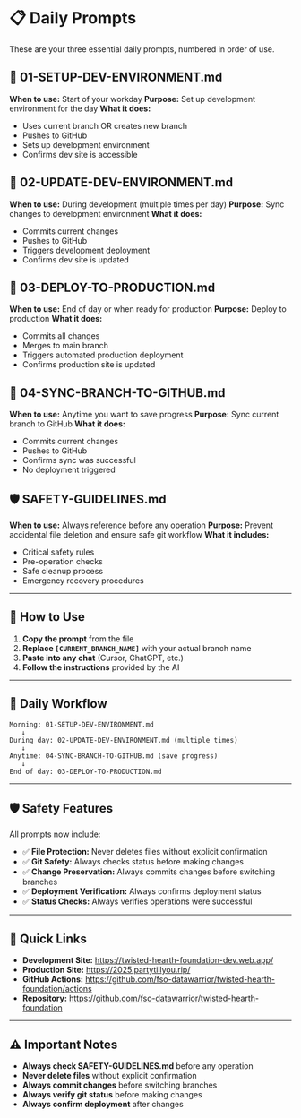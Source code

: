 # 📋 **Daily Prompts**

These are your three essential daily prompts, numbered in order of use.

## **🚀 01-SETUP-DEV-ENVIRONMENT.md**
**When to use:** Start of your workday
**Purpose:** Set up development environment for the day
**What it does:** 
- Uses current branch OR creates new branch
- Pushes to GitHub
- Sets up development environment
- Confirms dev site is accessible

## **🔄 02-UPDATE-DEV-ENVIRONMENT.md**
**When to use:** During development (multiple times per day)
**Purpose:** Sync changes to development environment
**What it does:**
- Commits current changes
- Pushes to GitHub
- Triggers development deployment
- Confirms dev site is updated

## **🚀 03-DEPLOY-TO-PRODUCTION.md**
**When to use:** End of day or when ready for production
**Purpose:** Deploy to production
**What it does:**
- Commits all changes
- Merges to main branch
- Triggers automated production deployment
- Confirms production site is updated

## **🔄 04-SYNC-BRANCH-TO-GITHUB.md**
**When to use:** Anytime you want to save progress
**Purpose:** Sync current branch to GitHub
**What it does:**
- Commits current changes
- Pushes to GitHub
- Confirms sync was successful
- No deployment triggered

## **🛡️ SAFETY-GUIDELINES.md**
**When to use:** Always reference before any operation
**Purpose:** Prevent accidental file deletion and ensure safe git workflow
**What it includes:**
- Critical safety rules
- Pre-operation checks
- Safe cleanup process
- Emergency recovery procedures

---

## **📝 How to Use**

1. **Copy the prompt** from the file
2. **Replace `[CURRENT_BRANCH_NAME]`** with your actual branch name
3. **Paste into any chat** (Cursor, ChatGPT, etc.)
4. **Follow the instructions** provided by the AI

---

## **🎯 Daily Workflow**

```
Morning: 01-SETUP-DEV-ENVIRONMENT.md
   ↓
During day: 02-UPDATE-DEV-ENVIRONMENT.md (multiple times)
   ↓
Anytime: 04-SYNC-BRANCH-TO-GITHUB.md (save progress)
   ↓
End of day: 03-DEPLOY-TO-PRODUCTION.md
```

---

## **🛡️ Safety Features**

All prompts now include:
- ✅ **File Protection:** Never deletes files without explicit confirmation
- ✅ **Git Safety:** Always checks status before making changes
- ✅ **Change Preservation:** Always commits changes before switching branches
- ✅ **Deployment Verification:** Always confirms deployment status
- ✅ **Status Checks:** Always verifies operations were successful

---

## **🔗 Quick Links**

- **Development Site:** https://twisted-hearth-foundation-dev.web.app/
- **Production Site:** https://2025.partytillyou.rip/
- **GitHub Actions:** https://github.com/fso-datawarrior/twisted-hearth-foundation/actions
- **Repository:** https://github.com/fso-datawarrior/twisted-hearth-foundation

---

## **⚠️ Important Notes**

- **Always check SAFETY-GUIDELINES.md** before any operation
- **Never delete files** without explicit confirmation
- **Always commit changes** before switching branches
- **Always verify git status** before making changes
- **Always confirm deployment** after changes
